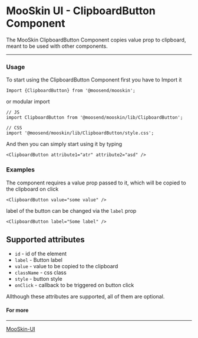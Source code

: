 # MooSkin UI - ClipboardButton Component

The MooSkin ClipboardButton Component copies value prop to clipboard, meant to be used with other components.

___

### Usage

To start using the ClipboardButton Component first you have to Import it

```
Import {ClipboardButton} from '@moosend/mooskin';
```
or modular import
```
// JS
import ClipboardButton from '@moosend/mooskin/lib/ClipboardButton';

// CSS
import '@moosend/mooskin/lib/ClipboardButton/style.css';
```

And then you can simply start using it by typing

```
<ClipboardButton attribute1="atr" attribute2="asd" />
```

### Examples

The component requires a value prop passed to it, which will be copied to the clipboard on click

```
<ClipboardButton value="some value" />
```

label of the button can be changed via the `label` prop

```
<ClipboardButton label="Some label" />
```

<div class="playground-doc">

## Supported attributes

* `id` - id of the element
* `label` - Button label
* `value` - value to be copied to the clipboard
* `className` - css class
* `style` - button style
* `onClick` - callback to be triggered on button click

</div>

Allthough these attributes are supported, all of them are optional.


#### For more

___

[MooSkin-UI](https://github.com/moosend/mooskin-ui)